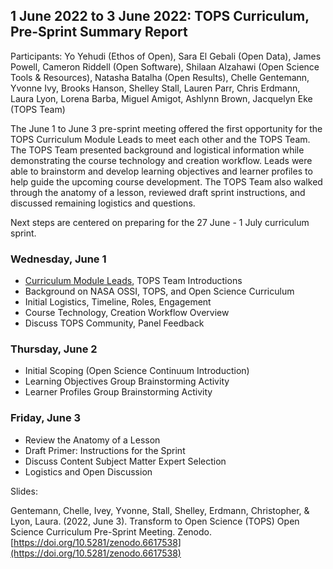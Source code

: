 ## 1 June 2022 to 3 June 2022: TOPS Curriculum, Pre-Sprint Summary Report

Participants: Yo Yehudi (Ethos of Open), Sara El Gebali (Open Data), James Powell, Cameron Riddell (Open Software), Shilaan Alzahawi (Open Science Tools & Resources), Natasha Batalha (Open Results), Chelle Gentemann, Yvonne Ivy, Brooks Hanson, Shelley Stall, Lauren Parr, Chris Erdmann, Laura Lyon, Lorena Barba, Miguel Amigot, Ashlynn Brown, Jacquelyn Eke (TOPS Team)
 
The June 1 to June 3 pre-sprint meeting offered the first opportunity for the TOPS Curriculum Module Leads to meet each other and the TOPS Team. The TOPS Team presented background and logistical information while demonstrating the course technology and creation workflow. Leads were able to brainstorm and develop learning objectives and learner profiles to help guide the upcoming course development. The TOPS Team also walked through the anatomy of a lesson, reviewed draft sprint instructions, and discussed remaining logistics and questions. 

Next steps are centered on preparing for the 27 June - 1 July curriculum sprint.
 
### Wednesday, June 1
 
- [Curriculum Module Leads](./../curriculum_leads.md), TOPS Team Introductions
- Background on NASA OSSI, TOPS, and Open Science Curriculum
- Initial Logistics, Timeline, Roles, Engagement
- Course Technology, Creation Workflow Overview
- Discuss TOPS Community, Panel Feedback


### Thursday, June 2
 
- Initial Scoping (Open Science Continuum Introduction)
- Learning Objectives Group Brainstorming Activity
- Learner Profiles Group Brainstorming Activity
 
 
### Friday, June 3
 
- Review the Anatomy of a Lesson
- Draft Primer: Instructions for the Sprint
- Discuss Content Subject Matter Expert Selection
- Logistics and Open Discussion

Slides: 

Gentemann, Chelle, Ivey, Yvonne, Stall, Shelley, Erdmann, Christopher, & Lyon, Laura. (2022, June 3). Transform to Open Science (TOPS) Open Science Curriculum Pre-Sprint Meeting. Zenodo. [https://doi.org/10.5281/zenodo.6617538](https://doi.org/10.5281/zenodo.6617538)
